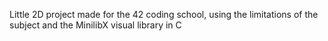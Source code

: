 Little 2D project made for the 42 coding school, using the limitations of the subject and the MinilibX visual library in C
